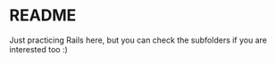 # README

Just practicing Rails here, but you can check the subfolders if you are interested too :)
